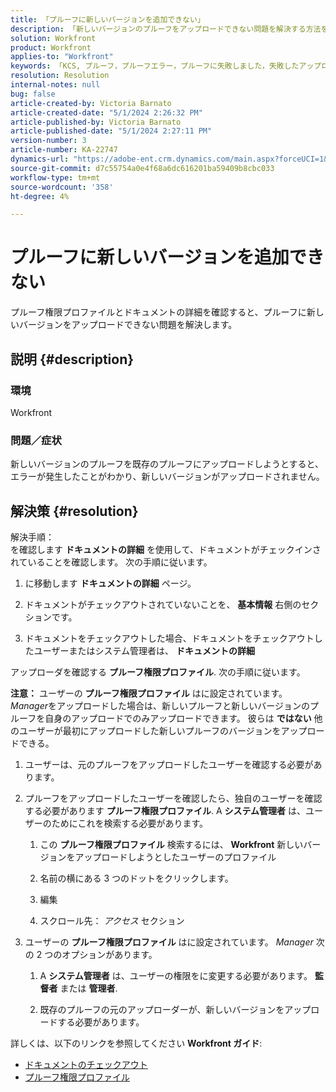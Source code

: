 ```yaml
---
title: 「プルーフに新しいバージョンを追加できない」
description: 「新しいバージョンのプルーフをアップロードできない問題を解決する方法を説明します。」
solution: Workfront
product: Workfront
applies-to: "Workfront"
keywords: 「KCS, プルーフ，プルーフエラー，プルーフに失敗しました，失敗したアップロード，新しいバージョン，Workfront」
resolution: Resolution
internal-notes: null
bug: false
article-created-by: Victoria Barnato
article-created-date: "5/1/2024 2:26:32 PM"
article-published-by: Victoria Barnato
article-published-date: "5/1/2024 2:27:11 PM"
version-number: 3
article-number: KA-22747
dynamics-url: "https://adobe-ent.crm.dynamics.com/main.aspx?forceUCI=1&pagetype=entityrecord&etn=knowledgearticle&id=9cdc0dc9-c607-ef11-9f89-6045bd06eea5"
source-git-commit: d7c55754a0e4f68a6dc616201ba59409b8cbc033
workflow-type: tm+mt
source-wordcount: '358'
ht-degree: 4%

---
```


# プルーフに新しいバージョンを追加できない


プルーフ権限プロファイルとドキュメントの詳細を確認すると、プルーフに新しいバージョンをアップロードできない問題を解決します。

## 説明 {#description}


### <b>環境</b>

Workfront



### <b>問題／症状</b>

新しいバージョンのプルーフを既存のプルーフにアップロードしようとすると、エラーが発生したことがわかり、新しいバージョンがアップロードされません。


## 解決策 {#resolution}

解決手順：<br>
を確認します <b>ドキュメントの詳細</b> を使用して、ドキュメントがチェックインされていることを確認します。 次の手順に従います。

1. に移動します <b>ドキュメントの詳細</b> ページ。


2. ドキュメントがチェックアウトされていないことを、 <b>基本情報</b> 右側のセクションです。


3. ドキュメントをチェックアウトした場合、ドキュメントをチェックアウトしたユーザーまたはシステム管理者は、 <b>ドキュメントの詳細</b>




アップローダを確認する <b>プルーフ権限プロファイル</b>. 次の手順に従います。

<b>注意：</b> ユーザーの <b>プルーフ権限プロファイル</b> はに設定されています。 *Manager*&#x200B;をアップロードした場合は、新しいプルーフと新しいバージョンのプルーフを自身のアップロードでのみアップロードできます。 彼らは <b>ではない</b> 他のユーザーが最初にアップロードした新しいプルーフのバージョンをアップロードできる。

1. ユーザーは、元のプルーフをアップロードしたユーザーを確認する必要があります。


2. プルーフをアップロードしたユーザーを確認したら、独自のユーザーを確認する必要があります <b>プルーフ権限プロファイル</b>. A <b>システム管理者</b> は、ユーザーのためにこれを検索する必要があります。

   1. この <b>プルーフ権限プロファイル</b> 検索するには、 <b>Workfront</b> 新しいバージョンをアップロードしようとしたユーザーのプロファイル


   2. 名前の横にある 3 つのドットをクリックします。


   3. 編集


   4. スクロール先： *アクセス* セクション


3. ユーザーの <b>プルーフ権限プロファイル</b> はに設定されています。 *Manager* 次の 2 つのオプションがあります。

   1. A <b>システム管理者</b> は、ユーザーの権限をに変更する必要があります。 <b>監督者</b> または <b>管理者</b>.


   2. 既存のプルーフの元のアップローダーが、新しいバージョンをアップロードする必要があります。




詳しくは、以下のリンクを参照してください <b>Workfront ガイド</b>:

- [ドキュメントのチェックアウト](https://experienceleague.adobe.com/docs/workfront/using/documents/manage-documents/check-out-documents.html)
- [プルーフ権限プロファイル](https://experienceleague.adobe.com/docs/workfront/using/review-and-approve-work/proofing/proofing-overview/permission-profiles.html)

